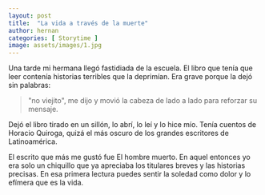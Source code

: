```yaml
---
layout: post
title:  "La vida a través de la muerte"
author: hernan
categories: [ Storytime ]
image: assets/images/1.jpg
---
```

Una tarde mi hermana llegó fastidiada de la escuela. El libro que tenía que leer contenía historias terribles que la deprimían. Era grave porque la dejó sin palabras: 
>"no viejito", me dijo y movió la cabeza de lado a lado para reforzar su mensaje.

Dejó el libro tirado en un sillón, lo abrí, lo leí y lo hice mío. Tenía cuentos de Horacio Quiroga, quizá el más oscuro de los grandes escritores de Latinoamérica.

El escrito que más me gustó fue El hombre muerto. En aquel entonces yo era solo un chiquillo que ya apreciaba los titulares breves y las historias precisas. En esa primera lectura puedes sentir la soledad como dolor y lo efímera que es la vida.
